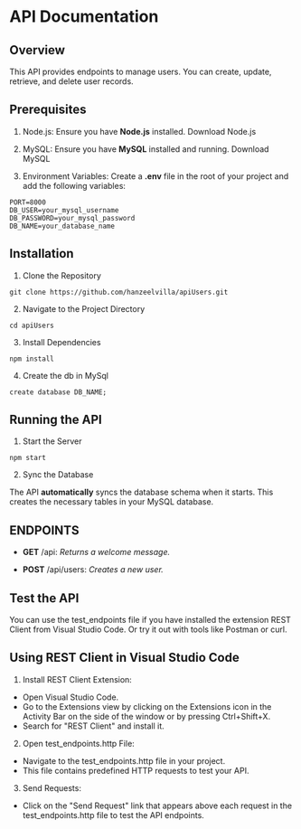 # API Documentation

## Overview
This API provides endpoints to manage users. You can create, update, retrieve, and delete user records.

## Prerequisites
1. Node.js: Ensure you have **Node.js** installed. Download Node.js

2. MySQL: Ensure you have **MySQL** installed and running. Download MySQL

3. Environment Variables: Create a **.env** file in the root of your project and add the following variables:

```
PORT=8000
DB_USER=your_mysql_username
DB_PASSWORD=your_mysql_password
DB_NAME=your_database_name
```
## Installation
1. Clone the Repository
```
git clone https://github.com/hanzeelvilla/apiUsers.git
```

2. Navigate to the Project Directory
```
cd apiUsers
```

3. Install Dependencies
```
npm install
```

4. Create the db in MySql
```
create database DB_NAME;
```

## Running the API

1. Start the Server
```
npm start
```

2. Sync the Database

The API **automatically** syncs the database schema when it starts. This creates the necessary tables in your MySQL database.

## ENDPOINTS
- **GET** /api: *Returns a welcome message.*

- **POST** /api/users: *Creates a new user.*

## Test the API
You can use the test_endpoints file if you have installed the extension REST Client from Visual Studio Code. Or try it out with tools like Postman or curl.

## Using REST Client in Visual Studio Code
1. Install REST Client Extension:
- Open Visual Studio Code.
- Go to the Extensions view by clicking on the Extensions icon in the Activity Bar on the side of the window or by pressing Ctrl+Shift+X.
- Search for "REST Client" and install it.

2. Open test_endpoints.http File:
- Navigate to the test_endpoints.http file in your project.
- This file contains predefined HTTP requests to test your API.

3. Send Requests:
- Click on the "Send Request" link that appears above each request in the test_endpoints.http file to test the API endpoints.